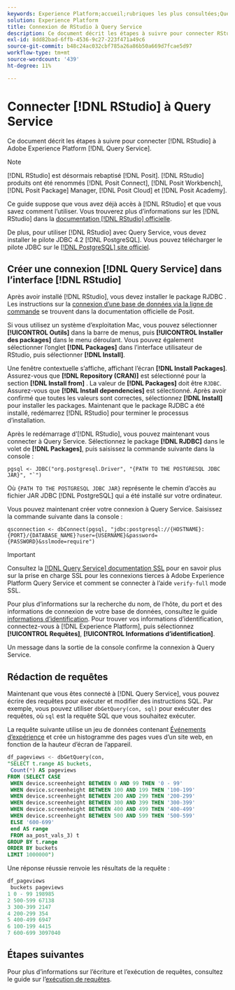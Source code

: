 ```yaml
---
keywords: Experience Platform;accueil;rubriques les plus consultées;Query service;query service;RStudio;rstudio;se connecter à query service;
solution: Experience Platform
title: Connexion de RStudio à Query Service
description: Ce document décrit les étapes à suivre pour connecter RStudio à Adobe Experience Platform Query Service.
exl-id: 8dd82bad-6ffb-4536-9c27-223f471a49c6
source-git-commit: b48c24ac032cbf785a26a86b50a669d7fcae5d97
workflow-type: tm+mt
source-wordcount: '439'
ht-degree: 11%

---
```


# Connecter [!DNL RStudio] à Query Service

Ce document décrit les étapes à suivre pour connecter [!DNL RStudio] à Adobe Experience Platform [!DNL Query Service].

>[!NOTE]
>
> [!DNL RStudio] est désormais rebaptisé [!DNL Posit]. [!DNL RStudio] produits ont été renommés [!DNL Posit Connect], [!DNL Posit Workbench], [!DNL Posit Package] Manager, [!DNL Posit Cloud] et [!DNL Posit Academy].
>
> Ce guide suppose que vous avez déjà accès à [!DNL RStudio] et que vous savez comment l’utiliser. Vous trouverez plus d’informations sur les [!DNL RStudio] dans la [documentation [!DNL RStudio] officielle](https://rstudio.com/products/rstudio/).
> 
> De plus, pour utiliser [!DNL RStudio] avec Query Service, vous devez installer le pilote JDBC 4.2 [!DNL PostgreSQL]. Vous pouvez télécharger le pilote JDBC sur le [[!DNL PostgreSQL] site officiel](https://jdbc.postgresql.org/download/).

## Créer une connexion [!DNL Query Service] dans l’interface [!DNL RStudio]

Après avoir installé [!DNL RStudio], vous devez installer le package RJDBC . Les instructions sur la [connexion d’une base de données via la ligne de commande](https://solutions.posit.co/connections/db/best-practices/drivers/#connecting-to-a-database-in-r) se trouvent dans la documentation officielle de Posit.

Si vous utilisez un système d’exploitation Mac, vous pouvez sélectionner **[!UICONTROL Outils]** dans la barre de menus, puis **[!UICONTROL Installer des packages]** dans le menu déroulant. Vous pouvez également sélectionner l’onglet **[!DNL Packages]** dans l’interface utilisateur de RStudio, puis sélectionner **[!DNL Install]**.

Une fenêtre contextuelle s’affiche, affichant l’écran **[!DNL Install Packages]**. Assurez-vous que **[!DNL Repository (CRAN)]** est sélectionné pour la section **[!DNL Install from]** . La valeur de **[!DNL Packages]** doit être `RJDBC`. Assurez-vous que **[!DNL Install dependencies]** est sélectionné. Après avoir confirmé que toutes les valeurs sont correctes, sélectionnez **[!DNL Install]** pour installer les packages. Maintenant que le package RJDBC a été installé, redémarrez [!DNL RStudio] pour terminer le processus d’installation.

Après le redémarrage d’[!DNL RStudio], vous pouvez maintenant vous connecter à Query Service. Sélectionnez le package **[!DNL RJDBC]** dans le volet de **[!DNL Packages]**, puis saisissez la commande suivante dans la console :

```console
pgsql <- JDBC("org.postgresql.Driver", "{PATH TO THE POSTGRESQL JDBC JAR}", "`")
```

Où `{PATH TO THE POSTGRESQL JDBC JAR}` représente le chemin d’accès au fichier JAR JDBC [!DNL PostgreSQL] qui a été installé sur votre ordinateur.

Vous pouvez maintenant créer votre connexion à Query Service. Saisissez la commande suivante dans la console :

```console
qsconnection <- dbConnect(pgsql, "jdbc:postgresql://{HOSTNAME}:{PORT}/{DATABASE_NAME}?user={USERNAME}&password={PASSWORD}&sslmode=require")
```

>[!IMPORTANT]
>
>Consultez la [[!DNL Query Service] documentation SSL](./ssl-modes.md) pour en savoir plus sur la prise en charge SSL pour les connexions tierces à Adobe Experience Platform Query Service et comment se connecter à l’aide `verify-full` mode SSL.

Pour plus d’informations sur la recherche du nom, de l’hôte, du port et des informations de connexion de votre base de données, consultez le guide [informations d’identification](../ui/credentials.md). Pour trouver vos informations d’identification, connectez-vous à [!DNL Experience Platform], puis sélectionnez **[!UICONTROL Requêtes]**, **[!UICONTROL Informations d’identification]**.

Un message dans la sortie de la console confirme la connexion à Query Service.

## Rédaction de requêtes

Maintenant que vous êtes connecté à [!DNL Query Service], vous pouvez écrire des requêtes pour exécuter et modifier des instructions SQL. Par exemple, vous pouvez utiliser `dbGetQuery(con, sql)` pour exécuter des requêtes, où `sql` est la requête SQL que vous souhaitez exécuter.

La requête suivante utilise un jeu de données contenant [Événements d’expérience](../../xdm/classes/experienceevent.md) et crée un histogramme des pages vues d’un site web, en fonction de la hauteur d’écran de l’appareil.

```sql
df_pageviews <- dbGetQuery(con,
"SELECT t.range AS buckets, 
 Count(*) AS pageviews 
FROM (SELECT CASE 
 WHEN device.screenheight BETWEEN 0 AND 99 THEN '0 - 99' 
 WHEN device.screenheight BETWEEN 100 AND 199 THEN '100-199' 
 WHEN device.screenheight BETWEEN 200 AND 299 THEN '200-299' 
 WHEN device.screenheight BETWEEN 300 AND 399 THEN '300-399' 
 WHEN device.screenheight BETWEEN 400 AND 499 THEN '400-499' 
 WHEN device.screenheight BETWEEN 500 AND 599 THEN '500-599' 
 ELSE '600-699' 
 end AS range 
 FROM aa_post_vals_3) t 
GROUP BY t.range 
ORDER BY buckets 
LIMIT 1000000")
```

Une réponse réussie renvoie les résultats de la requête :

```r
df_pageviews
 buckets pageviews
1 0 - 99 198985
2 500-599 67138
3 300-399 2147
4 200-299 354
5 400-499 6947
6 100-199 4415
7 600-699 3097040
```

## Étapes suivantes

Pour plus d’informations sur l’écriture et l’exécution de requêtes, consultez le guide sur l’[exécution de requêtes](../best-practices/writing-queries.md).
